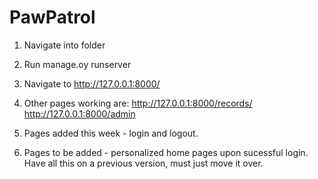 # PawPatrol
 
1. Navigate into folder
2. Run manage.oy runserver
3. Navigate to http://127.0.0.1:8000/ 
4. Other pages working are:
  http://127.0.0.1:8000/records/
  http://127.0.0.1:8000/admin
  
5. Pages added this week - login and logout.
6. Pages to be added - personalized home pages upon sucessful login. Have all this on a previous version, must just move it over.
